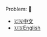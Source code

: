 Problem: :link: 
- [:cn:中文](https://leetcode-cn.com/problems/single-number)
- [:us:English](https://leetcode.com/problems/single-number)
